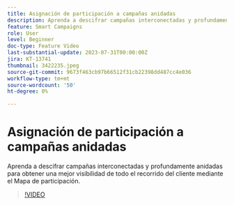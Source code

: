 ```yaml
---
title: Asignación de participación a campañas anidadas
description: Aprenda a descifrar campañas interconectadas y profundamente anidadas para obtener una mejor visibilidad de todo el recorrido del cliente mediante el Mapa de participación.
feature: Smart Campaigns
role: User
level: Beginner
doc-type: Feature Video
last-substantial-update: 2023-07-31T00:00:00Z
jira: KT-13741
thumbnail: 3422235.jpeg
source-git-commit: 9673f463cb97b66512f31cb22398dd487cc4e036
workflow-type: tm+mt
source-wordcount: '50'
ht-degree: 0%

---
```



# Asignación de participación a campañas anidadas

Aprenda a descifrar campañas interconectadas y profundamente anidadas para obtener una mejor visibilidad de todo el recorrido del cliente mediante el Mapa de participación.

>[!VIDEO](https://video.tv.adobe.com/v/3422235/?learn=on)
